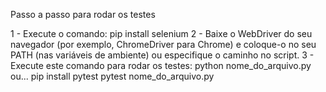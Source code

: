 Passo a passo para rodar os testes

1 - Execute o comando: pip install selenium
2 - Baixe o WebDriver do seu navegador (por exemplo, ChromeDriver para Chrome) e coloque-o no seu PATH (nas variáveis de ambiente) ou especifique o caminho no script.
3 - Execute este comando para rodar os testes:
   python nome_do_arquivo.py 
   ou...
   pip install pytest
   pytest nome_do_arquivo.py
